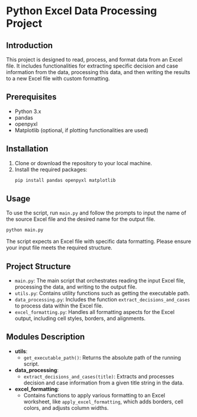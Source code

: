 
# Python Excel Data Processing Project

## Introduction
This project is designed to read, process, and format data from an Excel file. It includes functionalities for extracting specific decision and case information from the data, processing this data, and then writing the results to a new Excel file with custom formatting.

## Prerequisites
- Python 3.x
- pandas
- openpyxl
- Matplotlib (optional, if plotting functionalities are used)

## Installation
1. Clone or download the repository to your local machine.
2. Install the required packages:
   ```bash
   pip install pandas openpyxl matplotlib
   ```

## Usage
To use the script, run `main.py` and follow the prompts to input the name of the source Excel file and the desired name for the output file.

```bash
python main.py
```

The script expects an Excel file with specific data formatting. Please ensure your input file meets the required structure.

## Project Structure
- `main.py`: The main script that orchestrates reading the input Excel file, processing the data, and writing to the output file.
- `utils.py`: Contains utility functions such as getting the executable path.
- `data_processing.py`: Includes the function `extract_decisions_and_cases` to process data within the Excel file.
- `excel_formatting.py`: Handles all formatting aspects for the Excel output, including cell styles, borders, and alignments.

## Modules Description
- **utils**: 
  - `get_executable_path()`: Returns the absolute path of the running script.
- **data_processing**: 
  - `extract_decisions_and_cases(title)`: Extracts and processes decision and case information from a given title string in the data.
- **excel_formatting**: 
  - Contains functions to apply various formatting to an Excel worksheet, like `apply_excel_formatting`, which adds borders, cell colors, and adjusts column widths.
```